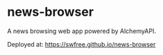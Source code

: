 # news-browser
A news browsing web app powered by AlchemyAPI.

Deployed at: https://swfree.github.io/news-browser
